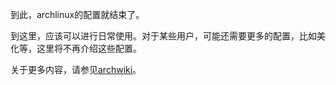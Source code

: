 到此，archlinux的配置就结束了。

到这里，应该可以进行日常使用。对于某些用户，可能还需要更多的配置，比如美化等，这里将不再介绍这些配置。

关于更多内容，请参见[archwiki](https://wiki.archlinux.org)。
